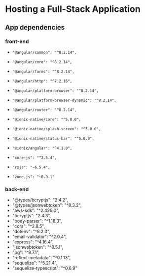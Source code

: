# Hosting a Full-Stack Application

## App dependencies

### front-end
-     "@angular/common": "^8.2.14",
-     "@angular/core": "^8.2.14",
-     "@angular/forms": "^8.2.14",
-     "@angular/http": "^7.2.16",
-     "@angular/platform-browser": "^8.2.14",
-     "@angular/platform-browser-dynamic": "^8.2.14",
-     "@angular/router": "^8.2.14",
-     "@ionic-native/core": "^5.0.0",
-     "@ionic-native/splash-screen": "^5.0.0",
-     "@ionic-native/status-bar": "^5.0.0",
-     "@ionic/angular": "^4.1.0",
-     "core-js": "^2.5.4",
-     "rxjs": "~6.5.4",
-     "zone.js": "~0.9.1"
 
### back-end
-    "@types/bcryptjs": "2.4.2",
-    "@types/jsonwebtoken": "^8.3.2",
-    "aws-sdk": "^2.429.0",
-    "bcryptjs": "2.4.3",
-    "body-parser": "^1.18.3",
-    "cors": "^2.8.5",
-    "dotenv": "^8.2.0",
-    "email-validator": "^2.0.4",
-    "express": "^4.16.4",
-    "jsonwebtoken": "^8.5.1",
-    "pg": "^8.7.1",
-    "reflect-metadata": "^0.1.13",
-    "sequelize": "^5.21.4",
-    "sequelize-typescript": "^0.6.9"